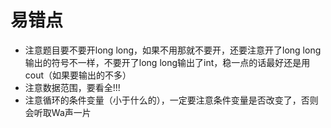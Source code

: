 # 易错点

- 注意题目要不要开long long，如果不用那就不要开，还要注意开了long long输出的符号不一样，不要开了long long输出了int，稳一点的话最好还是用cout（如果要输出的不多）
- 注意数据范围，要看全!!!
- 注意循环的条件变量（小于什么的），一定要注意条件变量是否改变了，否则会听取Wa声一片